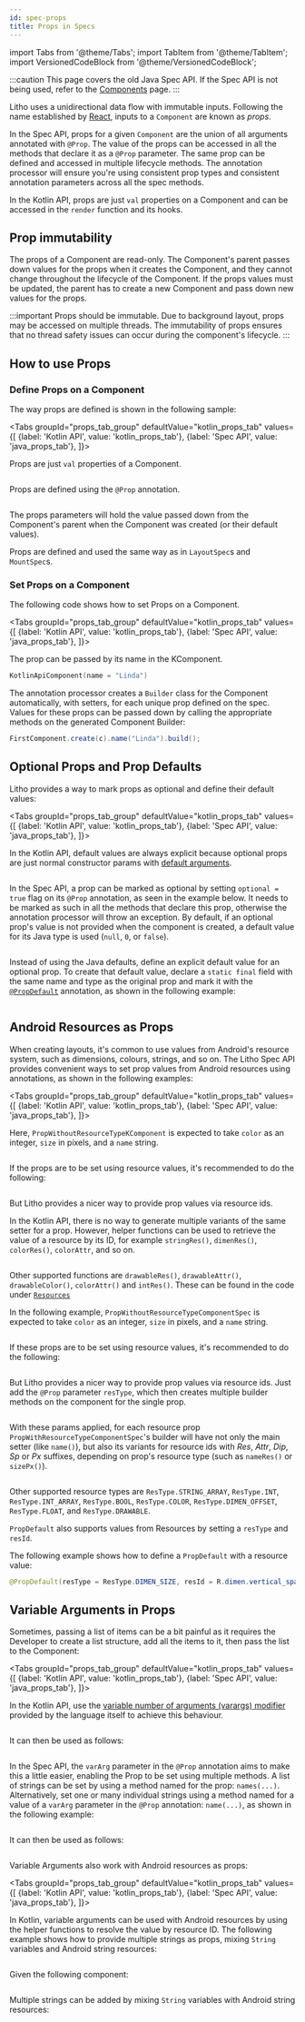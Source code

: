 ```yaml
---
id: spec-props
title: Props in Specs
---
```


import Tabs from '@theme/Tabs';
import TabItem from '@theme/TabItem';
import VersionedCodeBlock from '@theme/VersionedCodeBlock';

:::caution
This page covers the old Java Spec API. If the Spec API is not being used, refer to the [Components](../../mainconcepts/components-basics.mdx) page.
:::

Litho uses a unidirectional data flow with immutable inputs. Following the name established by [React](https://reactjs.org/docs/components-and-props.html), inputs to a `Component` are known as *props*.

In the Spec API, props for a given `Component` are the union of all arguments annotated with `@Prop`. The value of the props can be accessed in all the methods that declare it as a `@Prop` parameter. The same prop can be defined and accessed in multiple lifecycle methods. The annotation processor will ensure you're using consistent prop types and consistent annotation parameters across all the spec methods.

In the Kotlin API, props are just `val` properties on a Component and can be accessed in the `render` function and its hooks.

## Prop immutability

The props of a Component are read-only. The Component's parent passes down values for the props when it creates the Component, and they cannot change throughout the lifecycle of the Component. If the props values must be updated, the parent has to create a new Component and pass down new values for the props.

:::important
Props should be immutable. Due to background layout, props may be accessed on multiple threads. The immutability of props ensures that no thread safety issues can occur during the component's lifecycle.
:::

## How to use Props

### Define Props on a Component

The way props are defined is shown in the following sample:

<Tabs
  groupId="props_tab_group"
  defaultValue="kotlin_props_tab"
  values={[
    {label: 'Kotlin API', value: 'kotlin_props_tab'},
    {label: 'Spec API', value: 'java_props_tab'},
  ]}>
  <TabItem value="kotlin_props_tab">

Props are just `val` properties of a Component.

```kotlin file=sample/src/main/java/com/facebook/samples/litho/kotlin/documentation/HelloComponent.kt start=start_simple_example end=end_simple_example
```

  </TabItem>
  <TabItem value="java_props_tab">

Props are defined using the `@Prop` annotation.

```kotlin file=sample/src/main/java/com/facebook/samples/litho/onboarding/FirstComponentSpec.kt start=start_example end=end_example
```

  </TabItem>
</Tabs>

The props parameters will hold the value passed down from the Component's parent when the Component was created (or their default values).

Props are defined and used the same way as in `LayoutSpec`s and `MountSpec`s.

### Set Props on a Component

The following code shows how to set Props on a Component.

<Tabs
  groupId="props_tab_group"
  defaultValue="kotlin_props_tab"
  values={[
    {label: 'Kotlin API', value: 'kotlin_props_tab'},
    {label: 'Spec API', value: 'java_props_tab'},
  ]}>
  <TabItem value="kotlin_props_tab">

The prop can be passed by its name in the KComponent.

```kotlin
KotlinApiComponent(name = "Linda")
```

  </TabItem>
  <TabItem value="java_props_tab">

The annotation processor creates a `Builder` class for the Component automatically, with setters, for each unique prop defined on the spec.
Values for these props can be passed down by calling the appropriate methods on the generated Component Builder:

```java
FirstComponent.create(c).name("Linda").build();
```

  </TabItem>
</Tabs>

## Optional Props and Prop Defaults

Litho provides a way to mark props as optional and define their default values:

<Tabs
  groupId="props_tab_group"
  defaultValue="kotlin_props_tab"
  values={[
    {label: 'Kotlin API', value: 'kotlin_props_tab'},
    {label: 'Spec API', value: 'java_props_tab'},
  ]}>
  <TabItem value="kotlin_props_tab">

In the Kotlin API, default values are always explicit because optional props are just normal constructor params with [default arguments](https://kotlinlang.org/docs/functions.html#default-arguments).

```kotlin file=sample/src/main/java/com/facebook/samples/litho/documentation/props/PropDefaultKComponent.kt start=start_example end=end_example
```

   </TabItem>
  <TabItem value="java_props_tab">

In the Spec API, a prop can be marked as optional by setting `optional = true` flag on its `@Prop` annotation, as seen in the example below.
It needs to be marked as such in all the methods that declare this prop, otherwise the annotation processor will throw an exception.
By default, if an optional prop's value is not provided when the component is created, a default value for its Java type is used (`null`, `0`, or `false`).

```java file=sample/src/main/java/com/facebook/samples/litho/documentation/props/OptionalPropComponentSpec.java start=start_example end=end_example
```

Instead of using the Java defaults, define an explicit default value for an optional prop. To create that default value, declare a `static final` field with the same name and type as the original prop and mark it with the [`@PropDefault`](pathname:///javadoc/com/facebook/litho/annotations/PropDefault.html) annotation, as shown in the following example:

```java file=sample/src/main/java/com/facebook/samples/litho/documentation/props/PropDefaultComponentSpec.java start=start_example end=end_example
```

  </TabItem>
</Tabs>

## Android Resources as Props

When creating layouts, it's common to use values from Android's resource system, such as dimensions, colours, strings, and so on. The Litho Spec API provides convenient ways to set prop values from Android resources using annotations, as shown in the following examples:

<Tabs
  groupId="props_tab_group"
  defaultValue="kotlin_props_tab"
  values={[
    {label: 'Kotlin API', value: 'kotlin_props_tab'},
    {label: 'Spec API', value: 'java_props_tab'},
  ]}>

<TabItem value="kotlin_props_tab">

Here, `PropWithoutResourceTypeKComponent` is expected to take `color` as an integer, `size` in pixels, and a `name` string.

```kotlin file=sample/src/main/java/com/facebook/samples/litho/documentation/props/PropWithoutResourceTypeKComponent.kt start=start_example end=end_example
```

If the props are to be set using resource values, it's recommended to do the following:

```kotlin file=sample/src/main/java/com/facebook/samples/litho/documentation/props/PropResourceTypeParentKComponent.kt start=start_prop_without_resource_type_usage end=end_prop_without_resource_type_usage
```

But Litho provides a nicer way to provide prop values via resource ids.

In the Kotlin API, there is no way to generate multiple variants of the same setter for a prop. However, helper functions can be used to retrieve the value of a resource by its ID, for example `stringRes()`, `dimenRes()`, `colorRes()`, `colorAttr`, and so on.

```kotlin file=sample/src/main/java/com/facebook/samples/litho/documentation/props/PropResourceTypeParentKComponent.kt start=start_prop_with_resource_type_usage end=end_prop_with_resource_type_usage
```

Other supported functions are `drawableRes()`, `drawableAttr()`, `drawableColor()`, `colorAttr()` and `intRes()`. These can be found in the code under [`Resources`](https://github.com/facebook/litho/blob/master/litho-core/src/main/java/com/facebook/litho/Resources.kt)
  </TabItem>
  <TabItem value="java_props_tab">

In the following example, `PropWithoutResourceTypeComponentSpec` is expected to take `color` as an integer, `size` in pixels, and a `name` string.

```java file=sample/src/main/java/com/facebook/samples/litho/documentation/props/PropWithoutResourceTypeComponentSpec.java start=start_example end=end_example
```

If these props are to be set using resource values, it's recommended to do the following:

```java file=sample/src/main/java/com/facebook/samples/litho/documentation/props/PropResourceTypeParentComponentSpec.java start=start_prop_without_resource_type_usage end=end_prop_without_resource_type_usage
```

But Litho provides a nicer way to provide prop values via resource ids. Just add the `@Prop` parameter `resType`, which then creates multiple builder methods on the component for the single prop.

```java file=sample/src/main/java/com/facebook/samples/litho/documentation/props/PropWithResourceTypeComponentSpec.java start=start_example end=end_example
```

With these params applied, for each resource prop `PropWithResourceTypeComponentSpec`'s builder will have not only the main setter (like `name()`), but also its variants for resource ids with *Res*, *Attr*, *Dip*, *Sp* or *Px* suffixes, depending on prop's resource type (such as `nameRes()` or `sizePx()`).

```java file=sample/src/main/java/com/facebook/samples/litho/documentation/props/PropResourceTypeParentComponentSpec.java start=start_prop_with_resource_type_usage end=end_prop_with_resource_type_usage
```

Other supported resource types are `ResType.STRING_ARRAY`, `ResType.INT`, `ResType.INT_ARRAY`, `ResType.BOOL`, `ResType.COLOR`, `ResType.DIMEN_OFFSET`, `ResType.FLOAT`, and `ResType.DRAWABLE`.

`PropDefault` also supports values from Resources by setting a `resType` and `resId`.

The following example shows how to define a `PropDefault` with a resource value:

```java
@PropDefault(resType = ResType.DIMEN_SIZE, resId = R.dimen.vertical_spacing) static float spacingVertical;
```

  </TabItem>
</Tabs>

## Variable Arguments in Props

Sometimes, passing a list of items can be a bit painful as it requires the Developer to create a list structure, add all the items to it, then pass the list to the Component:

<Tabs
  groupId="props_tab_group"
  defaultValue="kotlin_props_tab"
  values={[
    {label: 'Kotlin API', value: 'kotlin_props_tab'},
    {label: 'Spec API', value: 'java_props_tab'},
  ]}>
   <TabItem value="kotlin_props_tab">

In the Kotlin API, use the [variable number of arguments (varargs) modifier](https://kotlinlang.org/docs/functions.html#variable-number-of-arguments-varargs) provided by the language itself to achieve this behaviour.

```kotlin file=sample/src/main/java/com/facebook/samples/litho/documentation/props/VariableArgumentPropKComponent.kt start=start_example end=end_example
```

It can then be used as follows:

```kotlin file=sample/src/main/java/com/facebook/samples/litho/documentation/props/VariableArgumentPropParentKComponent.kt start=start_var_arg_usage end=end_var_arg_usage
```

   </TabItem>

  <TabItem value="java_props_tab">

In the Spec API, the `varArg` parameter in the `@Prop` annotation aims to make this a little easier, enabling the Prop to be set using multiple methods. A list of strings can be set by using a method named for the prop: `names(...)`.  Alternatively, set one or many individual strings using a method named for a value of a `varArg` parameter in the `@Prop` annotation: `name(...)`, as shown in the following example:

```java file=sample/src/main/java/com/facebook/samples/litho/documentation/props/VariableArgumentPropComponentSpec.java start=start_example end=end_example
```

It can then be used as follows:

```java file=sample/src/main/java/com/facebook/samples/litho/documentation/props/VariableArgumentPropParentComponentSpec.java start=start_var_arg_usage end=end_var_arg_usage
```

  </TabItem>
 </Tabs>

Variable Arguments also work with Android resources as props:

 <Tabs
   groupId="props_tab_group"
   defaultValue="kotlin_props_tab"
   values={[
     {label: 'Kotlin API', value: 'kotlin_props_tab'},
     {label: 'Spec API', value: 'java_props_tab'},
   ]}>
    <TabItem value="kotlin_props_tab">

  In Kotlin, variable arguments can be used with Android resources by using the helper functions to resolve the value by resource ID. The following example shows how to provide multiple strings as props, mixing `String` variables and Android string resources:

  ```kotlin file=sample/src/main/java/com/facebook/samples/litho/documentation/props/VariableArgumentPropParentKComponent.kt start=start_var_arg_res_type_usage end=end_var_arg_res_type_usage
  ```

  </TabItem>

  <TabItem value="java_props_tab">

  Given the following component:

  ```java file=sample/src/main/java/com/facebook/samples/litho/documentation/props/VariableArgumentWithResourceTypeSpec.java start=start_example end=end_example
  ```

  Multiple strings can be added by mixing `String` variables with Android string resources:

  ```java file=sample/src/main/java/com/facebook/samples/litho/documentation/props/VariableArgumentPropParentComponentSpec.java start=start_var_arg_res_type_usage end=end_var_arg_res_type_usage
  ```

 </TabItem>
 </Tabs>

